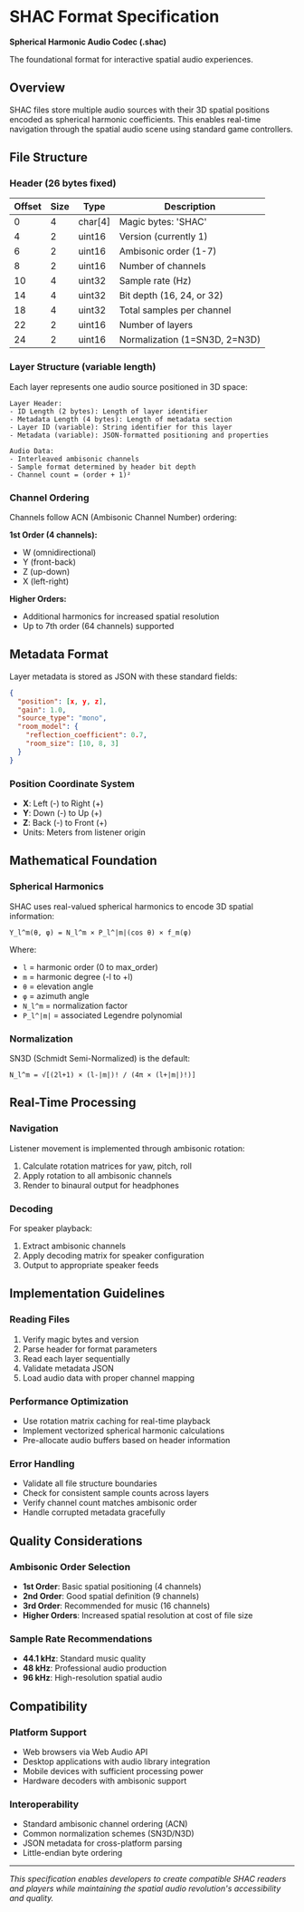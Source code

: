 # SHAC Format Specification

**Spherical Harmonic Audio Codec (.shac)**

The foundational format for interactive spatial audio experiences.

## Overview

SHAC files store multiple audio sources with their 3D spatial positions encoded as spherical harmonic coefficients. This enables real-time navigation through the spatial audio scene using standard game controllers.

## File Structure

### Header (26 bytes fixed)

| Offset | Size | Type | Description |
|--------|------|------|-------------|
| 0 | 4 | char[4] | Magic bytes: 'SHAC' |
| 4 | 2 | uint16 | Version (currently 1) |
| 6 | 2 | uint16 | Ambisonic order (1-7) |
| 8 | 2 | uint16 | Number of channels |
| 10 | 4 | uint32 | Sample rate (Hz) |
| 14 | 4 | uint32 | Bit depth (16, 24, or 32) |
| 18 | 4 | uint32 | Total samples per channel |
| 22 | 2 | uint16 | Number of layers |
| 24 | 2 | uint16 | Normalization (1=SN3D, 2=N3D) |

### Layer Structure (variable length)

Each layer represents one audio source positioned in 3D space:

```
Layer Header:
- ID Length (2 bytes): Length of layer identifier
- Metadata Length (4 bytes): Length of metadata section
- Layer ID (variable): String identifier for this layer
- Metadata (variable): JSON-formatted positioning and properties

Audio Data:
- Interleaved ambisonic channels
- Sample format determined by header bit depth
- Channel count = (order + 1)²
```

### Channel Ordering

Channels follow ACN (Ambisonic Channel Number) ordering:

**1st Order (4 channels):**
- W (omnidirectional)
- Y (front-back)  
- Z (up-down)
- X (left-right)

**Higher Orders:**
- Additional harmonics for increased spatial resolution
- Up to 7th order (64 channels) supported

## Metadata Format

Layer metadata is stored as JSON with these standard fields:

```json
{
  "position": [x, y, z],
  "gain": 1.0,
  "source_type": "mono",
  "room_model": {
    "reflection_coefficient": 0.7,
    "room_size": [10, 8, 3]
  }
}
```

### Position Coordinate System
- **X**: Left (-) to Right (+)
- **Y**: Down (-) to Up (+)  
- **Z**: Back (-) to Front (+)
- Units: Meters from listener origin

## Mathematical Foundation

### Spherical Harmonics
SHAC uses real-valued spherical harmonics to encode 3D spatial information:

```
Y_l^m(θ, φ) = N_l^m × P_l^|m|(cos θ) × f_m(φ)
```

Where:
- `l` = harmonic order (0 to max_order)
- `m` = harmonic degree (-l to +l)
- `θ` = elevation angle
- `φ` = azimuth angle
- `N_l^m` = normalization factor
- `P_l^|m|` = associated Legendre polynomial

### Normalization
SN3D (Schmidt Semi-Normalized) is the default:
```
N_l^m = √[(2l+1) × (l-|m|)! / (4π × (l+|m|)!)]
```

## Real-Time Processing

### Navigation
Listener movement is implemented through ambisonic rotation:
1. Calculate rotation matrices for yaw, pitch, roll
2. Apply rotation to all ambisonic channels
3. Render to binaural output for headphones

### Decoding
For speaker playback:
1. Extract ambisonic channels
2. Apply decoding matrix for speaker configuration
3. Output to appropriate speaker feeds

## Implementation Guidelines

### Reading Files
1. Verify magic bytes and version
2. Parse header for format parameters
3. Read each layer sequentially
4. Validate metadata JSON
5. Load audio data with proper channel mapping

### Performance Optimization
- Use rotation matrix caching for real-time playback
- Implement vectorized spherical harmonic calculations
- Pre-allocate audio buffers based on header information

### Error Handling
- Validate all file structure boundaries
- Check for consistent sample counts across layers
- Verify channel count matches ambisonic order
- Handle corrupted metadata gracefully

## Quality Considerations

### Ambisonic Order Selection
- **1st Order**: Basic spatial positioning (4 channels)
- **2nd Order**: Good spatial definition (9 channels)
- **3rd Order**: Recommended for music (16 channels)
- **Higher Orders**: Increased spatial resolution at cost of file size

### Sample Rate Recommendations
- **44.1 kHz**: Standard music quality
- **48 kHz**: Professional audio production
- **96 kHz**: High-resolution spatial audio

## Compatibility

### Platform Support
- Web browsers via Web Audio API
- Desktop applications with audio library integration
- Mobile devices with sufficient processing power
- Hardware decoders with ambisonic support

### Interoperability
- Standard ambisonic channel ordering (ACN)
- Common normalization schemes (SN3D/N3D)
- JSON metadata for cross-platform parsing
- Little-endian byte ordering

---

*This specification enables developers to create compatible SHAC readers and players while maintaining the spatial audio revolution's accessibility and quality.*